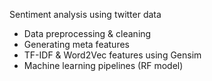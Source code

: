 Sentiment analysis using twitter data
* Data preprocessing & cleaning
* Generating meta features
* TF-IDF & Word2Vec features using Gensim
* Machine learning pipelines (RF model)

